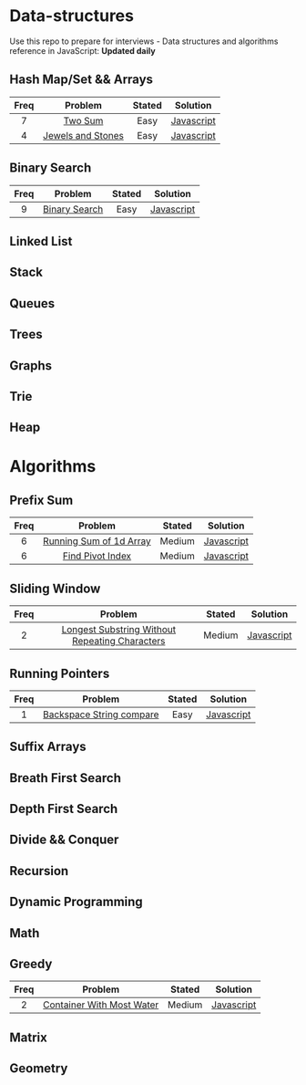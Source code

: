 # Data-structures

Use this repo to prepare for interviews - Data structures and algorithms reference in JavaScript:  <strong>Updated daily</strong>
  ## Hash Map/Set && Arrays
| Freq | Problem                                                                               | Stated  | Solution                                                                                                                                                                                                                                      |
| :--: | :-----------------------------------------------------------------------------------: | :----:  | :-------------------------------------------------------------------------------------------------------------------------------------------------------------------------------------------------------------------------------------------: |
| 7    | [Two Sum](https://leetcode.com/problems/two-sum/)                                     | Easy    | [Javascript](https://github.com/RWambui/Data-structure-JS-and-Psuedo/blob/main/src/leetcode/1.TwoSum.js)                       |
| 4    | [Jewels and Stones ](https://leetcode.com/problems/jewels-and-stones/)                | Easy    | [Javascript](https://github.com/RWambui/Data-structure-JS-and-Psuedo/blob/main/src/leetcode/771-Jewels-and-Stones.js)          |

  ## Binary Search
| Freq | Problem                                                       | Stated  | Solution                                                                                                                                                                                                   |
| :--: | :-----------------------------------------------------------: | :----:  | :--------------------------------------------------------------------------------------------------------------------------------------------------------------------------------------------------------: |
| 9    | [Binary Search](https://leetcode.com/problems/binary-search/) | Easy    | [Javascript](https://github.com/RWambui/Data-structure-JS-and-Psuedo/blob/main/src/leetcode/704.Binary-Search.js) |


  ## Linked List

  ## Stack

  ## Queues

  ## Trees

  ## Graphs

  ## Trie

  ## Heap


# Algorithms

  ## Prefix Sum
| Freq | Problem                                                                           | Stated  | Solution                                                                                                                                                                                                                                |
| :--: | :-------------------------------------------------------------------------------: | :----:  | :-------------------------------------------------------------------------------------------------------------------------------------------------------------------------------------------------------------------------------------: |
| 6    | [Running Sum of 1d Array](https://leetcode.com/problems/running-sum-of-1d-array/) | Medium  | [Javascript](https://github.com/RWambui/Data-structure-JS-and-Psuedo/blob/main/src/leetcode/1480.RunningSumof1dArray.js)      |
| 6    | [Find Pivot Index](https://leetcode.com/problems/find-pivot-index/)               | Medium  | [Javascript](https://github.com/RWambui/Data-structure-JS-and-Psuedo/blob/main/src/leetcode/724-Find-Pivot-Index.js)          |


  ## Sliding Window
| Freq | Problem                                                                                                                         | Stated  | Solution                                                                                                                                                                                                                                                                                                |
| :--: | :-----------------------------------------------------------------------------------------------------------------------------: | :----:  | :-----------------------------------------------------------------------------------------------------------------------------------------------------------------------------------------------------------------------------------------------------------------------------------------------------: |
| 2    | [Longest Substring Without Repeating Characters](https://leetcode.com/problems/longest-substring-without-repeating-characters/) | Medium  | [Javascript](https://github.com/RWambui/Data-structure-JS-and-Psuedo/blob/main/src/leetcode/3.LongestSubstringWithoutRepeatingCharacters.js)   |

  ## Running Pointers
| Freq | Problem                                                                               | Stated  | Solution                                                                                                                                                                                                                                      |
| :--: | :-----------------------------------------------------------------------------------: | :----:  | :-------------------------------------------------------------------------------------------------------------------------------------------------------------------------------------------------------------------------------------------: |
| 1    | [Backspace String compare ](https://leetcode.com/problems/backspace-string-compare/)  |  Easy   | [Javascript](https://github.com/RWambui/Data-structure-JS-and-Psuedo/blob/main/src/leetcode/844-Backspace-String-Compare.js)   |

  ## Suffix Arrays

  ## Breath First Search

  ## Depth First Search

  ## Divide && Conquer

  ## Recursion

  ## Dynamic Programming 

  ## Math 

  ## Greedy
| Freq | Problem                                                                               | Stated  | Solution                                                                                                                                                                                                                                      |
| :--: | :-----------------------------------------------------------------------------------: | :----:  | :-------------------------------------------------------------------------------------------------------------------------------------------------------------------------------------------------------------------------------------------: |
| 2    | [Container With Most Water](https://leetcode.com/problems/container-with-most-water/) | Medium  | [Javascript](https://github.com/RWambui/Data-structure-JS-and-Psuedo/blob/main/src/leetcode/11.ContainerWithMostWater.js)      |

  ## Matrix

  ## Geometry